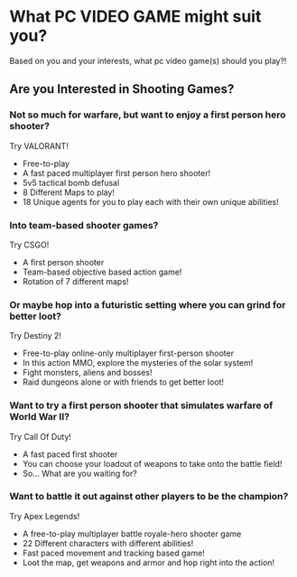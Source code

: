 # What PC VIDEO GAME might suit you? 
Based on you and your interests, what pc video game(s) should you play?!

## Are you Interested in Shooting Games? 


### Not so much for warfare, but want to enjoy a first person hero shooter?
Try VALORANT! 
- Free-to-play
- A fast paced multiplayer first person hero shooter!
-  5v5 tactical bomb defusal 
- 8 Different Maps to play!
- 18 Unique agents for you to play each with their own unique abilities!

### Into team-based shooter games? 
Try CSGO! 
- A first person shooter
- Team-based objective based action game!
-  Rotation of 7 different maps!

### Or maybe hop into a futuristic setting where you can grind for better loot?
Try Destiny 2! 
- Free-to-play online-only multiplayer first-person shooter 
- In this action MMO, explore the mysteries of the solar system!
- Fight monsters, aliens and bosses! 
- Raid dungeons alone or with friends to get better loot! 

### Want to try a first person shooter that simulates warfare of World War II? 
 Try Call Of Duty! 
- A fast paced first shooter 
- You can choose your loadout of weapons to take onto the battle field! 
- So… What are you waiting for? 

### Want to battle it out against other players to be the champion? 
Try Apex Legends! 
- A free-to-play multiplayer battle royale-hero shooter game
- 22 Different characters with different abilities!
- Fast paced movement and tracking based game! 
- Loot the map, get weapons and armor and hop right into the action! 

